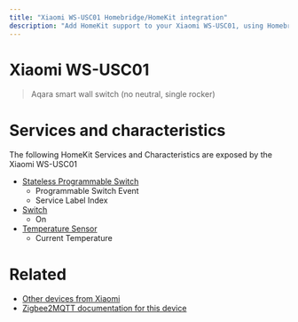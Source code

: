```yaml
---
title: "Xiaomi WS-USC01 Homebridge/HomeKit integration"
description: "Add HomeKit support to your Xiaomi WS-USC01, using Homebridge, Zigbee2MQTT and homebridge-z2m."
---
```

<!---
This file has been GENERATED using src/docgen/docgen.ts
DO NOT EDIT THIS FILE MANUALLY!
-->
# Xiaomi WS-USC01
> Aqara smart wall switch (no neutral, single rocker)


# Services and characteristics
The following HomeKit Services and Characteristics are exposed by
the Xiaomi WS-USC01

* [Stateless Programmable Switch](../../action.md)
  * Programmable Switch Event
  * Service Label Index
* [Switch](../../switch.md)
  * On
* [Temperature Sensor](../../sensors.md)
  * Current Temperature


# Related
* [Other devices from Xiaomi](../index.md#xiaomi)
* [Zigbee2MQTT documentation for this device](https://www.zigbee2mqtt.io/devices/WS-USC01.html)